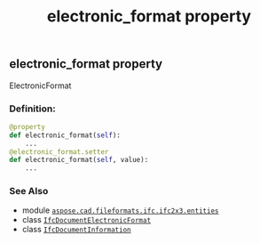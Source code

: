 ﻿---
title: electronic_format property
second_title: Aspose.CAD for Python via .NET API References
description: 
type: docs
weight: 80
url: /aspose.cad.fileformats.ifc.ifc2x3.entities/ifcdocumentinformation/electronic_format/
is_root: false
---

## electronic_format property


ElectronicFormat
### Definition:
```python
@property
def electronic_format(self):
    ...
@electronic_format.setter
def electronic_format(self, value):
    ...
```

### See Also
* module [`aspose.cad.fileformats.ifc.ifc2x3.entities`](../../)
* class [`IfcDocumentElectronicFormat`](/cad/python-net/aspose.cad.fileformats.ifc.ifc2x3.entities/ifcdocumentelectronicformat)
* class [`IfcDocumentInformation`](/cad/python-net/aspose.cad.fileformats.ifc.ifc2x3.entities/ifcdocumentinformation)

